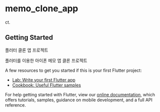 # memo_clone_app
ct.

## Getting Started

플러터 클론 앱 프로젝트

플러터를 이용한 아이폰 메모 앱 클론 프로젝트


A few resources to get you started if this is your first Flutter project:

- [Lab: Write your first Flutter app](https://flutter.dev/docs/get-started/codelab)
- [Cookbook: Useful Flutter samples](https://flutter.dev/docs/cookbook)

For help getting started with Flutter, view our
[online documentation](https://flutter.dev/docs), which offers tutorials,
samples, guidance on mobile development, and a full API reference.
